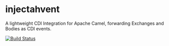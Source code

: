 injectahvent
============

A lightweight CDI Integration for Apache Camel, forwarding Exchanges and Bodies as CDI events.

[![Build Status](https://travis-ci.org/johnament/injectahvent.png)](https://travis-ci.org/johnament/injectahvent)